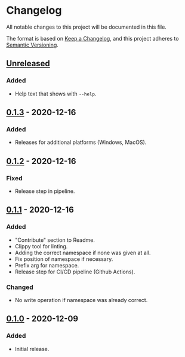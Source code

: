 # Changelog

All notable changes to this project will be documented in this file.

The format is based on [Keep a Changelog](https://keepachangelog.com/en/1.0.0/),
and this project adheres to [Semantic Versioning](https://semver.org/spec/v2.0.0.html).

## [Unreleased]

### Added

- Help text that shows with `--help`.

## [0.1.3] - 2020-12-16

### Added

- Releases for additional platforms (Windows, MacOS).

## [0.1.2] - 2020-12-16

### Fixed

- Release step in pipeline.

## [0.1.1] - 2020-12-16

### Added

- "Contribute" section to Readme.
- Clippy tool for linting.
- Adding the correct namespace if none was given at all.
- Fix position of namespace if necessary.
- Prefix arg for namespace.
- Release step for CI/CD pipeline (Github Actions).

### Changed

- No write operation if namespace was already correct.

## [0.1.0] - 2020-12-09

### Added

- Initial release.

[unreleased]: https://github.com/thled/namespacer/compare/v0.1.3...HEAD
[0.1.3]: https://github.com/thled/namespacer/compare/v0.1.2...v0.1.3
[0.1.2]: https://github.com/thled/namespacer/compare/v0.1.1...v0.1.2
[0.1.1]: https://github.com/thled/namespacer/compare/v0.1.0...v0.1.1
[0.1.0]: https://github.com/thled/namespacer/releases/tag/v0.1.0

